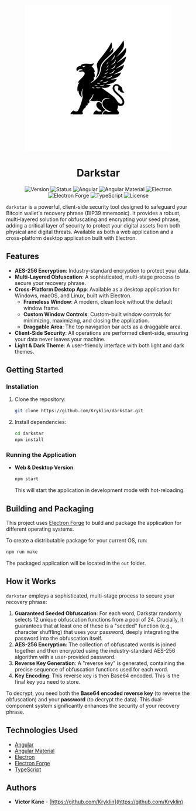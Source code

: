 <p align="center">
  <picture>
    <source media="(prefers-color-scheme: dark)" srcset="public/assets/img/logo-white.png">
    <img src="public/assets/img/logo-black.png" alt="Darkstar Logo" width="400">
  </picture>
</p>

<h1 align="center">Darkstar</h1>

<p align="center">
  <img src="https://img.shields.io/badge/version-0.0.0-blue" alt="Version"/>
  <img src="https://img.shields.io/badge/status-under%20construction-yellow" alt="Status"/>
  <img src="https://img.shields.io/badge/Angular-v20.3.0-dd0031?logo=angular" alt="Angular"/>
  <img src="https://img.shields.io/badge/Angular%20Material-v20.2.5-blue?logo=angular" alt="Angular Material"/>
  <img src="https://img.shields.io/badge/Electron-v38.2.0-blue?logo=electron" alt="Electron"/>
  <img src="https://img.shields.io/badge/Electron%20Forge-v7.9.0-blue?logo=electron" alt="Electron Forge"/>
  <img src="https://img.shields.io/badge/TypeScript-v5.9.2-blue?logo=typescript" alt="TypeScript"/>
  <img src="https://img.shields.io/badge/license-MIT-green" alt="License"/>
</p>

`darkstar` is a powerful, client-side security tool designed to safeguard your Bitcoin wallet's recovery phrase (BIP39 mnemonic). It provides a robust, multi-layered solution for obfuscating and encrypting your seed phrase, adding a critical layer of security to protect your digital assets from both physical and digital threats. Available as both a web application and a cross-platform desktop application built with Electron.

## Features

- **AES-256 Encryption**: Industry-standard encryption to protect your data.
- **Multi-Layered Obfuscation**: A sophisticated, multi-stage process to secure your recovery phrase.
- **Cross-Platform Desktop App**: Available as a desktop application for Windows, macOS, and Linux, built with Electron.
  - **Frameless Window**: A modern, clean look without the default window frame.
  - **Custom Window Controls**: Custom-built window controls for minimizing, maximizing, and closing the application.
  - **Draggable Area**: The top navigation bar acts as a draggable area.
- **Client-Side Security**: All operations are performed client-side, ensuring your data never leaves your machine.
- **Light & Dark Theme**: A user-friendly interface with both light and dark themes.

## Getting Started

### Installation

1.  Clone the repository:
    ```bash
    git clone https://github.com/Kryklin/darkstar.git
    ```
2.  Install dependencies:
    ```bash
    cd darkstar
    npm install
    ```

### Running the Application

-   **Web & Desktop Version**:
    ```bash
    npm start
    ```
    This will start the application in development mode with hot-reloading.

## Building and Packaging

This project uses [Electron Forge](https://www.electronforge.io/) to build and package the application for different operating systems.

To create a distributable package for your current OS, run:
```bash
npm run make
```
The packaged application will be located in the `out` folder.

## How it Works

`darkstar` employs a sophisticated, multi-stage process to secure your recovery phrase:

1.  **Guaranteed Seeded Obfuscation**: For each word, Darkstar randomly selects 12 unique obfuscation functions from a pool of 24. Crucially, it guarantees that at least one of these is a "seeded" function (e.g., character shuffling) that uses your password, deeply integrating the password into the obfuscation itself.
2.  **AES-256 Encryption**: The collection of obfuscated words is joined together and then encrypted using the industry-standard AES-256 algorithm with a user-provided password.
3.  **Reverse Key Generation**: A "reverse key" is generated, containing the precise sequence of obfuscation functions used for each word.
4.  **Key Encoding**: This reverse key is then Base64 encoded. This is the final key you need to store.

To decrypt, you need both the **Base64 encoded reverse key** (to reverse the obfuscation) and your **password** (to decrypt the data). This dual-component system significantly enhances the security of your recovery phrase.

## Technologies Used

- [Angular](https://angular.io/)
- [Angular Material](https://material.angular.io/)
- [Electron](https://www.electronjs.org/)
- [Electron Forge](https://www.electronforge.io/)
- [TypeScript](https://www.typescriptlang.org/)

## Authors

- **Victor Kane** - [https://github.com/Kryklin](https://github.com/Kryklin)
